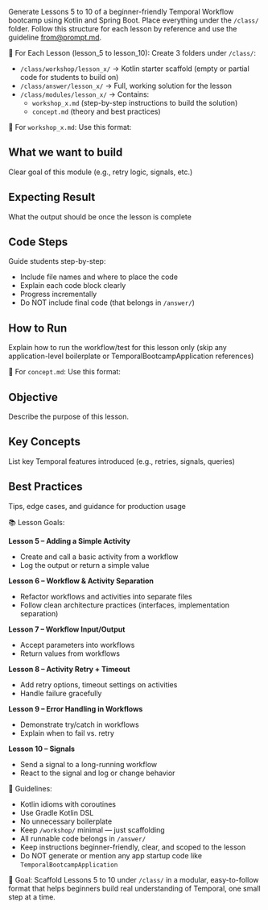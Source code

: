 Generate Lessons 5 to 10 of a beginner-friendly Temporal Workflow bootcamp using Kotlin and Spring Boot. Place everything under the `/class/` folder.
Follow this structure for each lesson by reference and use the guideline from@prompt.md.

🧱 For Each Lesson (lesson_5 to lesson_10):
Create 3 folders under `/class/`:
- `/class/workshop/lesson_x/` → Kotlin starter scaffold (empty or partial code for students to build on)
- `/class/answer/lesson_x/` → Full, working solution for the lesson
- `/class/modules/lesson_x/` → Contains:
    - `workshop_x.md` (step-by-step instructions to build the solution)
    - `concept.md` (theory and best practices)

📝 For `workshop_x.md`:
Use this format:
## What we want to build
Clear goal of this module (e.g., retry logic, signals, etc.)

## Expecting Result
What the output should be once the lesson is complete

## Code Steps
Guide students step-by-step:
- Include file names and where to place the code
- Explain each code block clearly
- Progress incrementally
- Do NOT include final code (that belongs in `/answer/`)

## How to Run
Explain how to run the workflow/test for this lesson only (skip any application-level boilerplate or TemporalBootcampApplication references)

🧠 For `concept.md`:
Use this format:
## Objective
Describe the purpose of this lesson.

## Key Concepts
List key Temporal features introduced (e.g., retries, signals, queries)

## Best Practices
Tips, edge cases, and guidance for production usage

📚 Lesson Goals:

**Lesson 5 – Adding a Simple Activity**
- Create and call a basic activity from a workflow
- Log the output or return a simple value

**Lesson 6 – Workflow & Activity Separation**
- Refactor workflows and activities into separate files
- Follow clean architecture practices (interfaces, implementation separation)

**Lesson 7 – Workflow Input/Output**
- Accept parameters into workflows
- Return values from workflows

**Lesson 8 – Activity Retry + Timeout**
- Add retry options, timeout settings on activities
- Handle failure gracefully

**Lesson 9 – Error Handling in Workflows**
- Demonstrate try/catch in workflows
- Explain when to fail vs. retry

**Lesson 10 – Signals**
- Send a signal to a long-running workflow
- React to the signal and log or change behavior

📌 Guidelines:
- Kotlin idioms with coroutines
- Use Gradle Kotlin DSL
- No unnecessary boilerplate
- Keep `/workshop/` minimal — just scaffolding
- All runnable code belongs in `/answer/`
- Keep instructions beginner-friendly, clear, and scoped to the lesson
- Do NOT generate or mention any app startup code like `TemporalBootcampApplication`

🎯 Goal:
Scaffold Lessons 5 to 10 under `/class/` in a modular, easy-to-follow format that helps beginners build real understanding of Temporal, one small step at a time.
